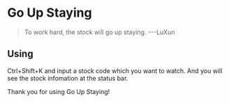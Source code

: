 # Go Up Staying
> To work hard, the stock will go up staying. ---LuXun

## Using
Ctrl+Shift+K and input a stock code which you want to watch.
And you will see the stock infomation at the status bar.

Thank you for using Go Up Staying!